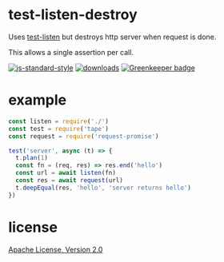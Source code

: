# test-listen-destroy

Uses [test-listen](https://npm.im/test-listen) but destroys http server when request is done.

This allows a single assertion per call.

[![js-standard-style](https://img.shields.io/badge/code_style-standard-brightgreen.svg)](https://github.com/feross/standard)
[![downloads](https://img.shields.io/npm/dm/test-listen-destroy.svg)](https://npmjs.org/package/test-listen-destroy)
[![Greenkeeper badge](https://badges.greenkeeper.io/JamesKyburz/test-listen-destroy.svg)](https://greenkeeper.io/)

# example

```javascript
const listen = require('./')
const test = require('tape')
const request = require('request-promise')

test('server', async (t) => {
  t.plan(1)
  const fn = (req, res) => res.end('hello')
  const url = await listen(fn)
  const res = await request(url)
  t.deepEqual(res, 'hello', 'server returns hello')
})
```

# license

[Apache License, Version 2.0](LICENSE)

